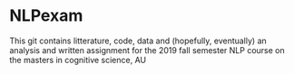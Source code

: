 # NLPexam

This git contains litterature, code, data and (hopefully, eventually) an analysis and written assignment for the 2019 fall semester NLP course on the masters in cognitive science, AU